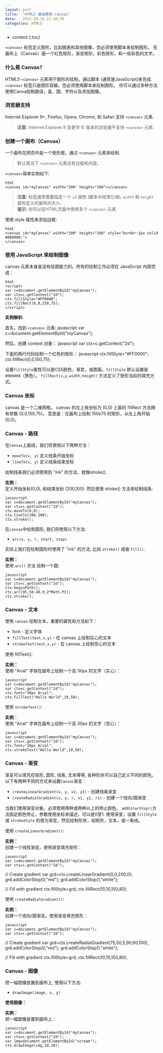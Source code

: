 ```yaml
---
layout: post
title:  "HTML5 基础教程-canvas"
date:   2015-10-16 21:30:20
categories: HTML5
---
```


* content
{:toc}


`<canvas>` 标签定义图形，比如图表和其他图像，您必须使用脚本来绘制图形。
在画布上（Canvas）画一个红色矩形，渐变矩形，彩色矩形，和一些彩色的文字。


### 什么是 Canvas?

HTML5 `<canvas>` 元素用于图形的绘制，通过脚本 (通常是JavaScript)来完成.
`<canvas>` 标签只是图形容器，您必须使用脚本来绘制图形。
你可以通过多种方法使用Canva绘制路径，盒、圆、字符以及添加图像。

### 浏览器支持



Internet Explorer 9+, Firefox, Opera, Chrome, 和 Safari 支持 `<canvas>` 元素.

> **注意:** Internet Explorer 8 及更早 IE 版本的浏览器不支持 `<canvas>` 元素.

### 创建一个画布（Canvas）

一个画布在网页中是一个矩形框，通过 `<canvas>` 元素来绘制.

> 默认情况下 `<canvas>` 元素没有边框和内容。

`<canvas>`简单实例如下:

    html
    <canvas id="myCanvas" width="200" height="100"></canvas>
    

> **注意:** 标签通常需要指定一个 `id` 属性 (脚本中经常引用), `width` 和 `height` 属性定义的画布的大小.  
> **提示:** 你可以在HTML页面中使用多个 `<canvas>` 元素.

使用 style 属性来添加边框:

    html
    <canvas id="myCanvas" width="200" height="100" style="border:1px solid #000000;">
    </canvas>
    

### 使用 JavaScript 来绘制图像

canvas 元素本身是没有绘图能力的。所有的绘制工作必须在 JavaScript 内部完成：

    html
    <script>
    var c=document.getElementById("myCanvas");
    var ctx=c.getContext("2d");
    ctx.fillStyle="#FF0000";
    ctx.fillRect(0,0,150,75);
    </script>
    

**实例解析:**

首先，找到 `<canvas>` 元素:
    javascript
    var c=document.getElementById("myCanvas");
    
然后，创建 context 对象：
    javascript
    var ctx=c.getContext("2d");
    
下面的两行代码绘制一个红色的矩形：
    javascript
    ctx.fillStyle="#FF0000";
    ctx.fillRect(0,0,150,75);
    

设置`fillStyle`属性可以是CSS颜色，渐变，或图案。`fillStyle` 默认设置是`#000000`（黑色）。
`fillRect(x,y,width,height)` 方法定义了矩形当前的填充方式。

### Canvas 坐标

canvas 是一个二维网格。
canvas 的左上角坐标为 (0,0)
上面的 fillRect 方法拥有参数 (0,0,150,75)。
意思是：在画布上绘制 150x75 的矩形，从左上角开始 (0,0)。

### Canvas - 路径

在`Canvas`上画线，我们将使用以下两种方法：

- `moveTo(x, y)` 定义线条开始坐标
- `lineTo(x, y)` 定义线条结束坐标

绘制线条我们必须使用到 "ink" 的方法，就像stroke().

**实例：**  
定义开始坐标(0,0), 和结束坐标 (200,100). 然后使用 stroke() 方法来绘制线条:


    javascript
    var c=document.getElementById("myCanvas");
    var ctx=c.getContext("2d");
    ctx.moveTo(0,0);
    ctx.lineTo(200,100);
    ctx.stroke();
    

在`canvas`中绘制圆形, 我们将使用以下方法:

- `arc(x, y, r, start, stop)`

实际上我们在绘制圆形时使用了 "ink" 的方法, 比如 `stroke()` 或者 `fill()`.

**实例：**  
使用 `arc()` 方法 绘制一个圆:


    javascript
    var c=document.getElementById("myCanvas");
    var ctx=c.getContext("2d");
    ctx.beginPath();
    ctx.arc(95,50,40,0,2*Math.PI);
    ctx.stroke();
    

### Canvas - 文本

使用 `canvas` 绘制文本，重要的属性和方法如下：

- font \- 定义字体
- `fillText(text,x,y)` \- 在 canvas 上绘制实心的文本
- `strokeText(text,x,y)` \- 在 canvas 上绘制空心的文本

使用 fillText():

**实例：**  
使用 "Arial" 字体在画布上绘制一个高 30px 的文字（实心）：


    javascript
    var c=document.getElementById("myCanvas");
    var ctx=c.getContext("2d");
    ctx.font="30px Arial";
    ctx.fillText("Hello World",10,50);
    

使用 `strokeText()`:

**实例：**  
使用 "Arial" 字体在画布上绘制一个高 30px 的文字（空心）：


    javascript
    var c=document.getElementById("myCanvas");
    var ctx=c.getContext("2d");
    ctx.font="30px Arial";
    ctx.strokeText("Hello World",10,50);
    

### Canvas - 渐变

渐变可以填充在矩形, 圆形, 线条, 文本等等, 各种形状可以自己定义不同的颜色。
以下有两种不同的方式来设置`Canvas`渐变：

- `createLinearGradient(x, y, x1, y1)` \- 创建线条渐变
- `createRadialGradient(x, y, r, x1, y1, r1)` \- 创建一个径向/圆渐变

当我们使用渐变对象，必须使用两种或两种以上的停止颜色。
`addColorStop()`方法指定颜色停止，参数使用坐标来描述，可以是0至1.
使用渐变，设置 `fillStyle` 或 `strokeStyle` 的值为渐变，然后绘制形状，如矩形，文本，或一条线。

使用 `createLinearGradient()`:

**实例：**  
创建一个线性渐变。使用渐变填充矩形：

    javascript
    var c=document.getElementById("myCanvas");
    var ctx=c.getContext("2d");

// Create gradient
    var grd=ctx.createLinearGradient(0,0,200,0);
    grd.addColorStop(0,"red");
    grd.addColorStop(1,"white");

// Fill with gradient
    ctx.fillStyle=grd;
    ctx.fillRect(10,10,150,80);
    

使用 `createRadialGradient()`:

**实例：**  
创建一个径向/圆渐变。使用渐变填充矩形：


 
 
    javascript
    var c=document.getElementById("myCanvas");
    var ctx=c.getContext("2d");

// Create gradient
    var grd=ctx.createRadialGradient(75,50,5,90,60,100);
    grd.addColorStop(0,"red");
    grd.addColorStop(1,"white");

// Fill with gradient
ctx.fillStyle=grd;
ctx.fillRect(10,10,150,80);
    

### Canvas - 图像

把一幅图像放置到画布上, 使用以下方法:

- `drawImage(image, x, y)`

**使用图像：**


**实例：**  
把一幅图像放置到画布上：

    javascript
    var c=document.getElementById("myCanvas");
    var ctx=c.getContext("2d");
    var img=document.getElementById("scream");
    ctx.drawImage(img,10,10);
    